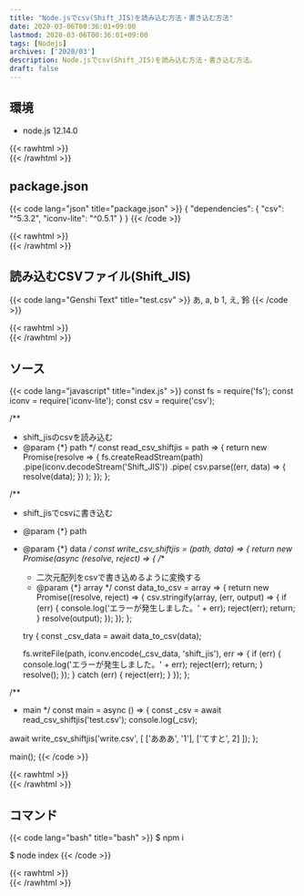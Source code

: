 ```yaml
---
title: "Node.jsでcsv(Shift_JIS)を読み込む方法・書き込む方法"
date: 2020-03-06T00:36:01+09:00
lastmod: 2020-03-06T00:36:01+09:00
tags: [Nodejs]
archives: ['2020/03']
description: Node.jsでcsv(Shift_JIS)を読み込む方法・書き込む方法。
draft: false
---
```


## 環境

- node.js 12.14.0

{{< rawhtml >}}<br />{{< /rawhtml >}}

## package.json

{{< code lang="json" title="package.json" >}}
{
  "dependencies": {
    "csv": "^5.3.2",
    "iconv-lite": "^0.5.1"
  }
}
{{< /code >}}

{{< rawhtml >}}<br />{{< /rawhtml >}}

## 読み込むCSVファイル(Shift_JIS)

{{< code lang="Genshi Text" title="test.csv" >}}
あ, a, b
1, え, 鈴
{{< /code >}}

{{< rawhtml >}}<br />{{< /rawhtml >}}

## ソース

{{< code lang="javascript" title="index.js" >}}
const fs = require('fs');
const iconv = require('iconv-lite');
const csv = require('csv');

/**
 * shift_jisのcsvを読み込む
 * @param {*} path
 */
const read_csv_shiftjis = path => {
  return new Promise(resolve => {
    fs.createReadStream(path)
      .pipe(iconv.decodeStream('Shift_JIS'))
      .pipe(
        csv.parse((err, data) => {
          resolve(data);
        })
      );
  });
};

/**
 * shift_jisでcsvに書き込む
 * @param {*} path
 * @param {*} data
 */
const write_csv_shiftjis = (path, data) => {
  return new Promise(async (resolve, reject) => {
    /**
     * 二次元配列をcsvで書き込めるように変換する
     * @param {*} array
     */
    const data_to_csv = array => {
      return new Promise((resolve, reject) => {
        csv.stringify(array, (err, output) => {
          if (err) {
            console.log('エラーが発生しました。' + err);
            reject(err);
            return;
          }
          resolve(output);
        });
      });
    };

    try {
      const _csv_data = await data_to_csv(data);

      fs.writeFile(path, iconv.encode(_csv_data, 'shift_jis'), err => {
        if (err) {
          console.log('エラーが発生しました。' + err);
          reject(err);
          return;
        }
        resolve();
      });
    } catch (err) {
      reject(err);
    }
  });
};

/**
 * main
 */
const main = async () => {
  const _csv = await read_csv_shiftjis('test.csv');
  console.log(_csv);

  await write_csv_shiftjis('write.csv', [
    ['あああ', '1'],
    ['てすと', 2]
  ]);
};

main();
{{< /code >}}

{{< rawhtml >}}<br />{{< /rawhtml >}}

## コマンド

{{< code lang="bash" title="bash" >}}
$ npm i

$ node index
{{< /code >}}

{{< rawhtml >}}<br />{{< /rawhtml >}}